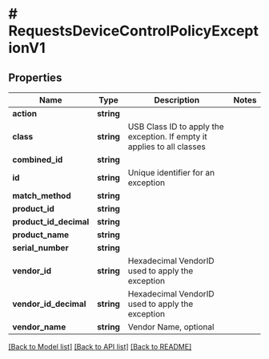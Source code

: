 # # RequestsDeviceControlPolicyExceptionV1

## Properties

Name | Type | Description | Notes
------------ | ------------- | ------------- | -------------
**action** | **string** |  |
**class** | **string** | USB Class ID to apply the exception. If empty it applies to all classes |
**combined_id** | **string** |  |
**id** | **string** | Unique identifier for an exception |
**match_method** | **string** |  |
**product_id** | **string** |  |
**product_id_decimal** | **string** |  |
**product_name** | **string** |  |
**serial_number** | **string** |  |
**vendor_id** | **string** | Hexadecimal VendorID used to apply the exception |
**vendor_id_decimal** | **string** | Hexadecimal VendorID used to apply the exception |
**vendor_name** | **string** | Vendor Name, optional |

[[Back to Model list]](../../README.md#models) [[Back to API list]](../../README.md#endpoints) [[Back to README]](../../README.md)

